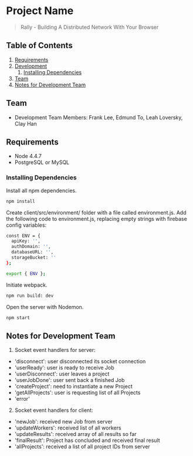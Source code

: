 # Project Name

> Rally - Building A Distributed Network With Your Browser


## Table of Contents

1. [Requirements](#requirements)
1. [Development](#development)
    1. [Installing Dependencies](#installing-dependencies)
1. [Team](#team)
1. [Notes for Development Team](#notes-for-development-team)

## Team

  - Development Team Members: Frank Lee, Edmund To, Leah Loversky, Clay Han

## Requirements

- Node 4.4.7
- PostgreSQL or MySQL

### Installing Dependencies

Install all npm dependencies.
```sh
npm install
```

Create client/src/environment/ folder with a file called environment.js. Add the following code to environment.js, replacing empty strings with firebase config variables:
```sh
const ENV = {
  apiKey: '',
  authDomain: '',
  databaseURL: '',
  storageBucket: ''
};

export { ENV };
```

Initiate webpack.
```sh
npm run build: dev
```

Open the server with Nodemon.
```sh
npm start
```

## Notes for Development Team

1. Socket event handlers for server:
  - 'disconnect': user disconnected its socket connection
  - 'userReady': user is ready to receive Job
  - 'userDisconnect': user leaves a project
  - 'userJobDone': user sent back a finished Job
  - 'createProject': need to instantiate a new Project
  - 'getAllProjects': user is requesting list of all Projects
  - 'error'

2. Socket event handlers for client:
  - 'newJob': received new Job from server
  - 'updateWorkers': received list of all workers
  - 'updateResults': received array of all results so far
  - 'finalResult': Project has concluded and received final result 
  - 'allProjects': received a list of all project IDs from server